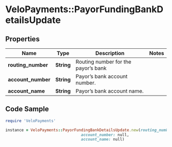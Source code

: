 # VeloPayments::PayorFundingBankDetailsUpdate

## Properties

Name | Type | Description | Notes
------------ | ------------- | ------------- | -------------
**routing_number** | **String** | Routing number for the payor’s bank | 
**account_number** | **String** | Payor’s bank account number. | 
**account_name** | **String** | Payor’s bank account name. | 

## Code Sample

```ruby
require 'VeloPayments'

instance = VeloPayments::PayorFundingBankDetailsUpdate.new(routing_number: null,
                                 account_number: null,
                                 account_name: null)
```


